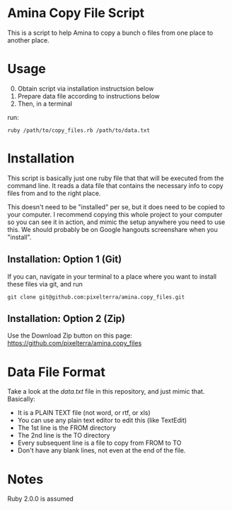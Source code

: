 # Amina Copy File Script
This is a script to help Amina to copy a bunch o files from one place to another place. 

# Usage

0. Obtain script via installation instructsion below
0. Prepare data file according to instructions below
0. Then, in a terminal 

run:

    ruby /path/to/copy_files.rb /path/to/data.txt

# Installation
This script is basically just one ruby file that that will be executed from the command line.  It reads a data file that contains the necessary info to copy files from and to the right place. 

This doesn't need to be "installed" per se, but it does need to be copied to your computer. I recommend copying this whole project to your computer so you can see it in action, and mimic the setup anywhere you need to use this. We should probably be on Google hangouts screenshare when you "install".

## Installation: Option 1 (Git)
If you can, navigate in your terminal to a place where you want to install these files via git, and run 

    git clone git@github.com:pixelterra/amina.copy_files.git

## Installation: Option 2 (Zip)

Use the Download Zip button on this page: https://github.com/pixelterra/amina.copy_files

# Data File Format
Take a look at the *data.txt* file in this repository, and just mimic that. Basically:

* It is a PLAIN TEXT file (not word, or rtf, or xls)
* You can use any plain text editor to edit this (like TextEdit)
* The 1st line is the FROM directory
* The 2nd line is the TO directory
* Every subsequent line is a file to copy from FROM to TO
* Don't have any blank lines, not even at the end of the file. 


# Notes

Ruby 2.0.0 is assumed
